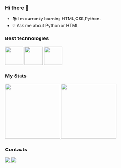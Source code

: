### Hi there 👋

- 📚 I’m currently learning HTML,CSS,Python.
- 💡 Ask me about Python or HTML


### Best technologies

<div>
    <img src="https://cdn.jsdelivr.net/gh/devicons/devicon/icons/html5/html5-original.svg" width="60"/>
    <img src="https://cdn.jsdelivr.net/gh/devicons/devicon/icons/python/python-original.svg" width="60"/>
    <img src="https://cdn.jsdelivr.net/gh/devicons/devicon/icons/css3/css3-original.svg" width="60"/>      
</div>


### My Stats

<div>
    <a href="https://github.com/wilianne">
        <img height="180em" src="https://github-readme-stats.vercel.app/api/top-langs/?username=wilianne&layout=compact&langs_count=7&theme=dark"/>
        <img height="180em" src="https://github-readme-stats.vercel.app/api?username=wilianne&show_icons=true&theme=dark&include_all_commits=true&count_private=true"/>
    </a>
</div>

### Contacts

<div>
    <a href="https://www.linkedin.com/in/wilianne-paix%C3%A3o-87a4b7191/">
        <img src='https://img.shields.io/badge/LinkedIn-0077B5?style=for-the-badge&logo=linkedin&logoColor=white' />
    </a>
    <a href="williannequaresmapaixao@gmail.com">
        <img src='https://img.shields.io/badge/Gmail-D14836?style=for-the-badge&logo=gmail&logoColor=white' />
    </a>
</div>
